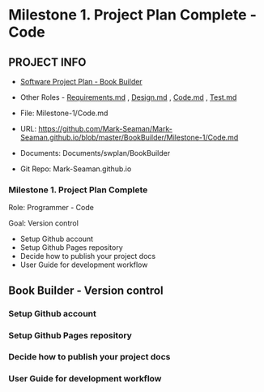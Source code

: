 # Milestone 1. Project Plan Complete - Code


## PROJECT INFO

* [Software Project Plan - Book Builder](../Index.md)

* Other Roles - [Requirements.md](Requirements.md)
, [Design.md](Design.md)
, [Code.md](Code.md)
, [Test.md](Test.md)



* File: Milestone-1/Code.md

* URL: https://github.com/Mark-Seaman/Mark-Seaman.github.io/blob/master/BookBuilder/Milestone-1/Code.md

* Documents: Documents/swplan/BookBuilder

* Git Repo: Mark-Seaman.github.io




### Milestone 1. Project Plan Complete



Role: Programmer - Code

Goal: Version control

* Setup Github account
* Setup Github Pages repository
* Decide how to publish your project docs
* User Guide for development workflow



## Book Builder - Version control



### Setup Github account


### Setup Github Pages repository


### Decide how to publish your project docs


### User Guide for development workflow
